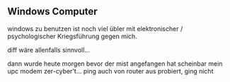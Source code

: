 ## Windows Computer 
windows zu benutzen ist noch viel übler mit elektronischer / psychologischer Kriegsführung gegen mich.

diff wäre allenfalls sinnvoll...

dann wurde heute morgen bevor der mist angefangen hat scheinbar mein upc modem zer-cyber't... ping auch von router aus probiert, ging nicht


